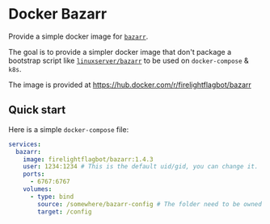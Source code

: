 # Docker Bazarr

Provide a simple docker image for [`bazarr`].

[`bazarr`]: https://github.com/morpheus65535/bazarr

The goal is to provide a simpler docker image that don't package a bootstrap script like [`linuxserver/bazarr`] to be used on `docker-compose` & `k8s`.

[`linuxserver/bazarr`]: https://github.com/linuxserver/docker-bazarr

The image is provided at <https://hub.docker.com/r/firelightflagbot/bazarr>

## Quick start

Here is a simple `docker-compose` file:

```yaml
services:
  bazarr:
    image: firelightflagbot/bazarr:1.4.3
    user: 1234:1234 # This is the default uid/gid, you can change it.
    ports:
      - 6767:6767
    volumes:
      - type: bind
        source: /somewhere/bazarr-config # The folder need to be owned by the set'd user in `services.bazarr.user` (bazarr need to be able to write to it).
        target: /config
```
